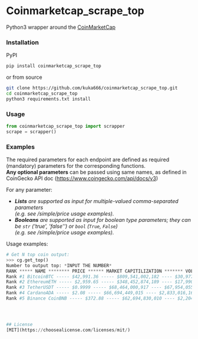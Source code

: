 # Coinmarketcap_scrape_top

Python3 wrapper around the [CoinMarketCap](https://coinmarketcap.com//)

### Installation
PyPI
```bash
pip install coinmarketcap_scrape_top
```
or from source
```bash
git clone https://github.com/kuka666/coinmarketcap_scrape_top.git
cd coinmarketcap_scrape_top
python3 requirements.txt install
```

### Usage

```python
from coinmarketcap_scrape_top import scrapper
scrape = scrapper()
```

### Examples
The required parameters for each endpoint are defined as required (mandatory) parameters for the corresponding functions.\
**Any optional parameters** can be passed using same names, as defined in CoinGecko API doc (https://www.coingecko.com/api/docs/v3)

For any parameter:
- ***Lists** are supported as input for multiple-valued comma-separated parameters\
  (e.g. see /simple/price usage examples).*
- ***Booleans** are supported as input for boolean type parameters; they can be `str` ('true', 'false'') or `bool` (`True`, `False`)\
  (e.g. see /simple/price usage examples).*

Usage examples:
```python
# Get N top coin output:
>>> cg.get_top()
Number to output top: *INPUT THE NUMBER*
RANK ***** NAME ******** PRICE ****** MARKET CAPITILIZATION ******* VOLUME 24h
Rank #1 BitcoinBTC ----- $42,991.36 ----- $809,541,002,182 ---- $30,977,310,681 
Rank #2 EthereumETH ----- $2,959.65 ----- $348,452,874,189 ---- $17,990,442,523 
Rank #3 TetherUSDT ----- $0.9999 ----- $68,464,000,917 ---- $67,954,055,735
Rank #4 CardanoADA ----- $2.08 ----- $66,694,449,015 ---- $2,833,016,161
Rank #5 Binance CoinBNB ----- $372.88 ----- $62,694,830,010 ---- $2,204,941,048




## License
[MIT](https://choosealicense.com/licenses/mit/)

